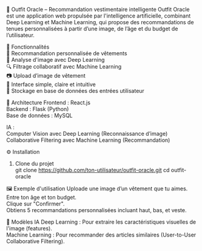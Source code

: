 👗 Outfit Oracle – Recommandation vestimentaire intelligente
Outfit Oracle est une application web propulsée par l'intelligence artificielle, combinant Deep Learning et Machine Learning, qui propose des recommandations de tenues personnalisées à partir d’une image, de l’âge et du budget de l’utilisateur.

🚀 Fonctionnalités  
🎯 Recommandation personnalisée de vêtements  
🧠 Analyse d'image avec Deep Learning  
🔍 Filtrage collaboratif avec Machine Learning  
📷 Upload d’image de vêtement  
💬 Interface simple, claire et intuitive  
💾 Stockage en base de données des entrées utilisateur  

🧱 Architecture
Frontend : React.js  
Backend : Flask (Python)  
Base de données : MySQL  

IA :  
Computer Vision avec Deep Learning (Reconnaissance d’image)  
Collaborative Filtering avec Machine Learning (Recommandation)  

⚙️ Installation
1. Clone du projet  
git clone https://github.com/ton-utilisateur/outfit-oracle.git
cd outfit-oracle

🖼️ Exemple d'utilisation
Uploade une image d’un vêtement que tu aimes.  
Entre ton âge et ton budget.  
Clique sur "Confirmer".  
Obtiens 5 recommandations personnalisées incluant haut, bas, et veste.  

🧪 Modèles IA
Deep Learning : Pour extraire les caractéristiques visuelles de l'image (features).  
Machine Learning : Pour recommander des articles similaires (User-to-User Collaborative Filtering).  

